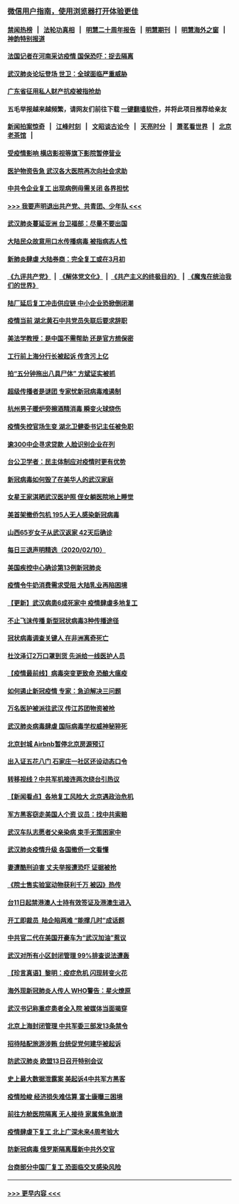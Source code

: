 ### [微信用户指南，使用浏览器打开体验更佳](https://github.com/gfw-breaker/banned-news1/blob/master/indexes/wechat-guide.md?t=0)
#### [禁闻热榜](热点新闻.md?t=0)  &nbsp;&nbsp;|&nbsp;&nbsp; [法轮功真相](https://github.com/gfw-breaker/truth/blob/master/README.md?t=0) &nbsp;&nbsp;|&nbsp;&nbsp; [明慧二十周年报告](https://github.com/gfw-breaker/mh-reports/blob/master/README.md?t=0) &nbsp;&nbsp;|&nbsp;&nbsp;[明慧期刊](https://github.com/gfw-breaker/mh-qikan) &nbsp;&nbsp;|&nbsp;&nbsp; [明慧海外之窗](https://github.com/gfw-breaker/mh-news/blob/master/README.md?t=0) &nbsp;&nbsp;|&nbsp;&nbsp; [神韵特别报道](https://github.com/gfw-breaker/mh-news/blob/master/shenyun.md?t=0)
#### [法国记者在河南采访疫情 国保恐吓：捉去隔离](../pages/nsc413/n11860742.md?t=02112122) 
#### [武汉肺炎论坛登场 世卫：全球面临严重威胁](../pages/nsc413/n11860999.md?t=02112122) 
#### [广东省征用私人财产抗疫被指抢劫](../pages/nsc413/n11860913.md?t=02112122) 
#### 五毛举报越来越频繁，请网友们前往下载 [一键翻墙软件](https://github.com/gfw-breaker/ssr-accounts)，并将此项目推荐给亲友
#### [新闻拍案惊奇](https://github.com/gfw-breaker/banned-news1/blob/master/pages/link4.md) &nbsp;&nbsp;|&nbsp;&nbsp; [江峰时刻](https://github.com/gfw-breaker/banned-news1/blob/master/pages/link4.md) &nbsp;&nbsp;|&nbsp;&nbsp; [文昭谈古论今](https://github.com/gfw-breaker/banned-news1/blob/master/pages/link4.md) &nbsp;&nbsp;|&nbsp;&nbsp; [天亮时分](https://github.com/gfw-breaker/banned-news1/blob/master/pages/link4.md) &nbsp;&nbsp;|&nbsp;&nbsp; [萧茗看世界](https://github.com/gfw-breaker/banned-news1/blob/master/pages/link4.md) &nbsp;&nbsp;|&nbsp;&nbsp; [北京老茶馆](https://github.com/gfw-breaker/banned-news1/blob/master/pages/link4.md) &nbsp;&nbsp;|&nbsp;&nbsp; 
#### [受疫情影响 横店影视等旗下影院暂停营业](../pages/nsc413/n11860921.md?t=02112122) 
#### [医护物资告急 武汉各大医院再次向社会求助](../pages/nsc413/n11860729.md?t=02112122) 
#### [中共令企业复工 出现病例毋需关闭 各界担忧](../pages/nsc413/n11860563.md?t=02112122) 
#### [>>> 我要声明退出共产党、共青团、少年队 <<<](https://github.com/begood0513/goodnews/blob/master/quit/letter.md) 
#### [武汉肺炎蔓延亚洲 台卫福部：尽量不要出国](../pages/nsc413/n11860586.md?t=02112122) 
#### [大陆民众故意用口水传播病毒 被指病态人性](../pages/nsc413/n11860618.md?t=02112122) 
#### [新肺炎肆虐 大陆券商：完全复工或在3月初](../pages/nsc413/n11860445.md?t=02112122) 
#### [《九评共产党》](https://github.com/begood0513/9ping.md/blob/master/README.md) &nbsp;|&nbsp; [《解体党文化》](../../../../jtdwh.md/blob/master/README.md)  &nbsp;|&nbsp; [《共产主义的终极目的》](../../../../gczydzjmd.md/blob/master/README.md) &nbsp;|&nbsp; [《魔鬼在统治我们的世界》](../../../../mgztzwmdsj.md/blob/master/README.md) 
#### [陆厂延后复工冲击供应链 中小企业恐掀倒闭潮](../pages/nsc413/n11859772.md?t=02112122) 
#### [疫情当前 湖北黄石中共党员失联后要求辞职](../pages/nsc413/n11860118.md?t=02112122) 
#### [美法学教授：是中国不需帮助 还是官方想保密](../pages/nsc413/n11859492.md?t=02112122) 
#### [工行前上海分行长被起诉 传贪污上亿](../pages/nsc413/n11860139.md?t=02112122) 
#### [拍“五分钟拖出八具尸体” 方斌证实被抓](../pages/nsc413/n11860090.md?t=02112122) 
#### [超级传播者是谜团 专家忧新冠病毒难遏制](../pages/nsc413/n11859686.md?t=02112122) 
#### [杭州男子暖炉旁擦酒精消毒 瞬变火球烧伤](../pages/nsc413/n11860071.md?t=02112122) 
#### [疫情失控官场生变 湖北卫健委书记主任被免职](../pages/nsc413/n11859848.md?t=02112122) 
#### [逾300中企寻求贷款 人脸识别企业在列](../pages/nsc413/n11860100.md?t=02112122) 
#### [台公卫学者：民主体制应对疫情时更有优势](../pages/nsc413/n11860023.md?t=02112122) 
#### [新冠病毒如何毁了在美华人的武汉家庭](../pages/nsc413/n11859524.md?t=02112122) 
#### [女星王家淇晒武汉医护照 侄女躺医院地上睡觉](../pages/nsc413/n11859756.md?t=02112122) 
#### [美首架撤侨包机 195人无人感染新冠病毒](../pages/nsc413/n11859908.md?t=02112122) 
#### [山西65岁女子从武汉返家 42天后确诊](../pages/nsc413/n11859912.md?t=02112122) 
#### [每日三退声明精选（2020/02/10）](../pages/nsc413/n11860031.md?t=02112122) 
#### [美国疾控中心确诊第13例新冠肺炎](../pages/nsc413/n11859966.md?t=02112122) 
#### [疫情令牛奶消费需求受阻 大陆乳业再陷困境](../pages/nsc413/n11859859.md?t=02112122) 
#### [【更新】武汉病患6成死家中 疫情肆虐多地复工](../pages/nsc413/n11801312.md?t=02112122) 
#### [不止飞沫传播 新型冠状病毒3种传播途径](../pages/nsc413/n11859060.md?t=02112122) 
#### [冠状病毒调查关键人 在非洲离奇死亡](../pages/nsc413/n11859798.md?t=02112122) 
#### [杜汶泽订2万口罩到货 先派给一线医护人员](../pages/nsc413/n11859214.md?t=02112122) 
#### [【疫情最前线】病毒突变更致命 恐酿大瘟疫](../pages/nsc413/n11859604.md?t=02112122) 
#### [如何遏止新冠疫情 专家：急迫解决三问题](../pages/nsc413/n11859685.md?t=02112122) 
#### [万名医护被派往武汉 传江苏团物资被抢](../pages/nsc413/n11859585.md?t=02112122) 
#### [武汉肺炎病毒肆虐 国际病毒学权威神秘猝死](../pages/nsc413/n11833010.md?t=02112122) 
#### [北京封城 Airbnb暂停北京房源预订](../pages/nsc413/n11859659.md?t=02112122) 
#### [出入证五花八门 石家庄一社区还设动态口令](../pages/nsc413/n11859510.md?t=02112122) 
#### [转移视线？中共军机接连两次绕台引热议](../pages/nsc413/n11859346.md?t=02112122) 
#### [【新闻看点】各地复工风险大 北京遇政治危机](../pages/nsc413/n11859164.md?t=02112122) 
#### [军方黑客窃走美国人个资 议员：找中共索赔](../pages/nsc413/n11859371.md?t=02112122) 
#### [武汉车队志愿者父亲染病 束手无策困家中](../pages/nsc413/n11859117.md?t=02112122) 
#### [武汉肺炎疫情升级 各国撤侨一文看懂](../pages/nsc413/n11859313.md?t=02112122) 
#### [妻遭酷刑迫害 丈夫举报遭恐吓 证据被抢](../pages/nsc413/n11858478.md?t=02112122) 
#### [《院士售实验室动物获利千万 被囚》热传](../pages/nsc413/n11859316.md?t=02112122) 
#### [台11日起禁港澳人士持有效签证及港澳生进入](../pages/nsc413/n11858423.md?t=02112122) 
#### [开工即裁员  陆企陷两难 “能撑几时”成话题](../pages/nsc413/n11859127.md?t=02112122) 
#### [中共官二代在美国开豪车为“武汉加油”惹议](../pages/nsc413/n11859039.md?t=02112122) 
#### [武汉对所有小区封闭管理 99%排查说法遭轰](../pages/nsc413/n11859264.md?t=02112122) 
#### [【珍言真语】黎明：疫症危机 闪现转变火花](../pages/nsc413/n11859199.md?t=02112122) 
#### [海外现新冠肺炎人传人 WHO警告：星火燎原](../pages/nsc413/n11859252.md?t=02112122) 
#### [武汉书记称重症患者全入院 被媒体当面揭穿](../pages/nsc413/n11859218.md?t=02112122) 
#### [北京上海封闭管理 中共军委三部发13条禁令](../pages/nsc413/n11859098.md?t=02112122) 
#### [招待陆配旅游涉贿 台统促党何建华被起诉](../pages/nsc413/n11858696.md?t=02112122) 
#### [防武汉肺炎 欧盟13日召开特别会议](../pages/nsc413/n11859088.md?t=02112122) 
#### [史上最大数据泄露案 美起诉4中共军方黑客](../pages/nsc413/n11859115.md?t=02112122) 
#### [疫情险峻 经济损失难估算 富士康曝三困境](../pages/nsc413/n11859120.md?t=02112122) 
#### [前往方舱医院隔离 无人接待 家属焦急崩溃](../pages/nsc413/n11859068.md?t=02112122) 
#### [疫情肆虐下复工 北上广深未来4周考验大](../pages/nsc413/n11859066.md?t=02112122) 
#### [防新冠病毒 俄罗斯隔离履新中共外交官](../pages/nsc413/n11859079.md?t=02112122) 
#### [台商部分中国厂复工 恐面临交叉感染风险](../pages/nsc413/n11858646.md?t=02112122) 

----
#### [ >>> 更早内容 <<< ](../indexes/nsc413-earlier.md)
